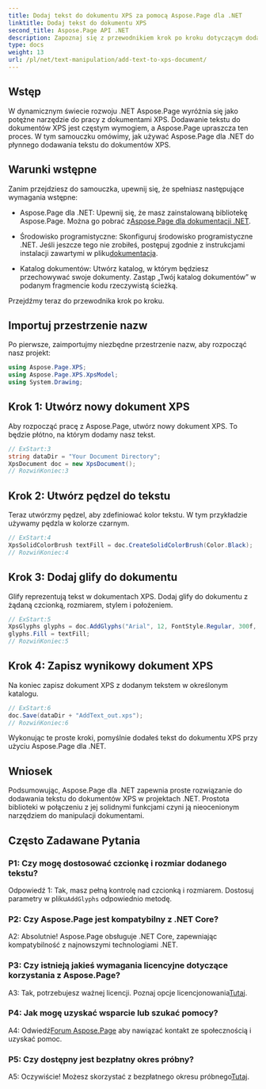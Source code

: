 ```yaml
---
title: Dodaj tekst do dokumentu XPS za pomocą Aspose.Page dla .NET
linktitle: Dodaj tekst do dokumentu XPS
second_title: Aspose.Page API .NET
description: Zapoznaj się z przewodnikiem krok po kroku dotyczącym dodawania tekstu do dokumentów XPS przy użyciu Aspose.Page dla .NET. Ulepsz swoje projekty .NET bez wysiłku.
type: docs
weight: 13
url: /pl/net/text-manipulation/add-text-to-xps-document/
---
```

## Wstęp

W dynamicznym świecie rozwoju .NET Aspose.Page wyróżnia się jako potężne narzędzie do pracy z dokumentami XPS. Dodawanie tekstu do dokumentów XPS jest częstym wymogiem, a Aspose.Page upraszcza ten proces. W tym samouczku omówimy, jak używać Aspose.Page dla .NET do płynnego dodawania tekstu do dokumentów XPS.

## Warunki wstępne

Zanim przejdziesz do samouczka, upewnij się, że spełniasz następujące wymagania wstępne:

- Aspose.Page dla .NET: Upewnij się, że masz zainstalowaną bibliotekę Aspose.Page. Można go pobrać z[Aspose.Page dla dokumentacji .NET](https://reference.aspose.com/page/net/).

-  Środowisko programistyczne: Skonfiguruj środowisko programistyczne .NET. Jeśli jeszcze tego nie zrobiłeś, postępuj zgodnie z instrukcjami instalacji zawartymi w pliku[dokumentacja](https://reference.aspose.com/page/net/).

- Katalog dokumentów: Utwórz katalog, w którym będziesz przechowywać swoje dokumenty. Zastąp „Twój katalog dokumentów” w podanym fragmencie kodu rzeczywistą ścieżką.

Przejdźmy teraz do przewodnika krok po kroku.

## Importuj przestrzenie nazw

Po pierwsze, zaimportujmy niezbędne przestrzenie nazw, aby rozpocząć nasz projekt:

```csharp
using Aspose.Page.XPS;
using Aspose.Page.XPS.XpsModel;
using System.Drawing;
```

## Krok 1: Utwórz nowy dokument XPS

Aby rozpocząć pracę z Aspose.Page, utwórz nowy dokument XPS. To będzie płótno, na którym dodamy nasz tekst.

```csharp
// ExStart:3
string dataDir = "Your Document Directory";
XpsDocument doc = new XpsDocument();
// RozwińKoniec:3
```

## Krok 2: Utwórz pędzel do tekstu

Teraz utwórzmy pędzel, aby zdefiniować kolor tekstu. W tym przykładzie używamy pędzla w kolorze czarnym.

```csharp
// ExStart:4
XpsSolidColorBrush textFill = doc.CreateSolidColorBrush(Color.Black);
// RozwińKoniec:4
```

## Krok 3: Dodaj glify do dokumentu

Glify reprezentują tekst w dokumentach XPS. Dodaj glify do dokumentu z żądaną czcionką, rozmiarem, stylem i położeniem.

```csharp
// ExStart:5
XpsGlyphs glyphs = doc.AddGlyphs("Arial", 12, FontStyle.Regular, 300f, 450f, "Hello World!");
glyphs.Fill = textFill;
// RozwińKoniec:5
```

## Krok 4: Zapisz wynikowy dokument XPS

Na koniec zapisz dokument XPS z dodanym tekstem w określonym katalogu.

```csharp
// ExStart:6
doc.Save(dataDir + "AddText_out.xps");
// RozwińKoniec:6
```

Wykonując te proste kroki, pomyślnie dodałeś tekst do dokumentu XPS przy użyciu Aspose.Page dla .NET.

## Wniosek

Podsumowując, Aspose.Page dla .NET zapewnia proste rozwiązanie do dodawania tekstu do dokumentów XPS w projektach .NET. Prostota biblioteki w połączeniu z jej solidnymi funkcjami czyni ją nieocenionym narzędziem do manipulacji dokumentami.

## Często Zadawane Pytania

### P1: Czy mogę dostosować czcionkę i rozmiar dodanego tekstu?

 Odpowiedź 1: Tak, masz pełną kontrolę nad czcionką i rozmiarem. Dostosuj parametry w pliku`AddGlyphs` odpowiednio metodę.

### P2: Czy Aspose.Page jest kompatybilny z .NET Core?

A2: Absolutnie! Aspose.Page obsługuje .NET Core, zapewniając kompatybilność z najnowszymi technologiami .NET.

### P3: Czy istnieją jakieś wymagania licencyjne dotyczące korzystania z Aspose.Page?

 A3: Tak, potrzebujesz ważnej licencji. Poznaj opcje licencjonowania[Tutaj](https://purchase.aspose.com/buy).

### P4: Jak mogę uzyskać wsparcie lub szukać pomocy?

 A4: Odwiedź[Forum Aspose.Page](https://forum.aspose.com/c/page/39) aby nawiązać kontakt ze społecznością i uzyskać pomoc.

### P5: Czy dostępny jest bezpłatny okres próbny?

 A5: Oczywiście! Możesz skorzystać z bezpłatnego okresu próbnego[Tutaj](https://releases.aspose.com/).